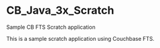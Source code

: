 # CB_Java_3x_Scratch
Sample CB FTS Scratch application

This is a sample scratch application using Couchbase FTS.
